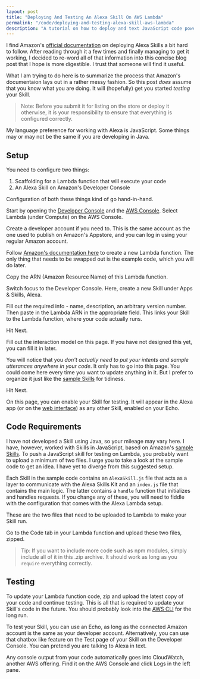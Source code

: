 ```yaml
---
layout: post
title: "Deploying And Testing An Alexa Skill On AWS Lambda"
permalink: "/code/deploying-and-testing-alexa-skill-aws-lambda"
description: "A tutorial on how to deploy and text JavaScript code powering an Amazon Alexa skill on the Amazon AWS Lambda service."
---
```


I find Amazon's [official documentation](https://developer.amazon.com/public/solutions/alexa/alexa-skills-kit/docs/developing-an-alexa-skill-as-a-lambda-function) on deploying Alexa Skills a bit hard to follow. After reading through it a few times and finally managing to get it working, I decided to re-word all of that information into this concise blog post that I hope is more digestible. I trust that someone will find it useful.

What I am trying to do here is to summarize the process that Amazon's documentaion lays out in a rather messy fashion. So this post *does* assume that you know what you are doing. It will (hopefully) get you started *testing* your Skill.

<!--more-->

>Note: Before you submit it for listing on the store or deploy it otherwise, it is your responsibility to ensure that everything is configured correctly.

My language preference for working with Alexa is JavaScript. Some things may or may not be the same if you are developing in Java.

## Setup

You need to configure two things:

1. Scaffolding for a Lambda function that will execute your code
2. An Alexa Skill on Amazon's Developer Console

Configuration of both these things kind of go hand-in-hand. 

Start by opening the [Developer Console](https://developer.amazon.com/home.html) and the [AWS Console](https://console.aws.amazon.com/console/home). Select Lambda (under Compute) on the AWS Console.

Create a developer account if you need to. This is the same account as the one used to publish on Amazon's Appstore, and you can log in using your regular Amazon account.

Follow [Amazon's documentation here](https://developer.amazon.com/public/solutions/alexa/alexa-skills-kit/docs/developing-an-alexa-skill-as-a-lambda-function#Creating%20a%20Lambda%20Function%20for%20an%20Alexa%20Skill) to create a new Lambda function. The only thing that needs to be swapped out is the example code, which you will do later.

Copy the ARN (Amazon Resource Name) of this Lambda function.

Switch focus to the Developer Console. Here, create a new Skill under Apps & Skills, Alexa.

Fill out the required info - name, description, an arbitrary version number. Then paste in the Lambda ARN in the appropriate field. This links your Skill to the Lambda function, where your code actually runs. 

Hit Next.

Fill out the interaction model on this page. If you have not designed this yet, you can fill it in later.

You will notice that you *don't actually need to put your intents and sample utterances anywhere in your code*. It only has to go into this page. You could come here every time you want to update anything in it. But I prefer to organize it just like the [sample Skills](https://developer.amazon.com/public/solutions/alexa/alexa-skills-kit/docs/using-the-alexa-skills-kit-samples) for tidiness.

Hit Next.

On this page, you can enable your Skill for testing. It will appear in the Alexa app (or on the [web interface](http://alexa.amazon.com)) as any other Skill, enabled on your Echo.

## Code Requirements

I have not developed a Skill using Java, so your mileage may vary here. I have, however, worked with Skills in JavaScript, based on Amazon's [sample Skills](https://developer.amazon.com/public/solutions/alexa/alexa-skills-kit/docs/using-the-alexa-skills-kit-samples). To push a JavaScript skill for testing on Lambda, you probably want to upload a minimum of two files. I urge you to take a look at the sample code to get an idea. I have yet to diverge from this suggested setup.

Each Skill in the sample code contains an `AlexaSkill.js` file that acts as a layer to communicate with the Alexa Skills Kit and an `index.js` file that contains the main logic. The latter contains a `handle` function that initializes and handles requests. If you change any of these, you will need to fiddle with the configuration that comes with the Alexa Lambda setup.

These are the two files that need to be uploaded to Lambda to make your Skill run.

Go to the Code tab in your Lambda function and upload these two files, zipped.

>Tip: If you want to include more code such as npm modules, simply include all of it in this .zip archive. It should work as long as you `require` everything correctly.

## Testing

To update your Lambda function code, zip and upload the latest copy of your code and continue testing. This is all that is required to update your Skill's code in the future. You should probably look into the [AWS CLI](https://aws.amazon.com/cli/) for the long run.

To test your Skill, you can use an Echo, as long as the connected Amazon account is the same as your developer account. Alternatively, you can use that chatbox like feature on the Test page of your Skill on the Developer Console. You can pretend you are talking to Alexa in text.

Any console output from your code automatically goes into CloudWatch, another AWS offering. Find it on the AWS Console and click Logs in the left pane.
